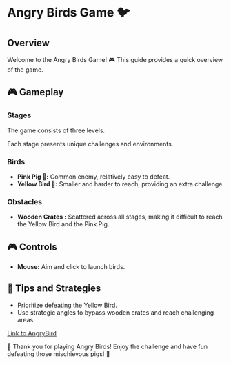 # Angry Birds Game 🐦
## Overview

Welcome to the Angry Birds Game! 🎮 This guide provides a quick overview of the game.

## 🎮 Gameplay

### Stages

The game consists of three levels.



Each stage presents unique challenges and environments.

### Birds

- **Pink Pig 🐷:** Common enemy, relatively easy to defeat.
- **Yellow Bird 💛:** Smaller and harder to reach, providing an extra challenge.

### Obstacles

- **Wooden Crates :** Scattered across all stages, making it difficult to reach the Yellow Bird and the Pink Pig.

## 🎮 Controls

- **Mouse:** Aim and click to launch birds.


## 🌟 Tips and Strategies

- Prioritize defeating the Yellow Bird.
- Use strategic angles to bypass wooden crates and reach challenging areas.

[Link to AngryBird](https://edenxhadar.itch.io/angrybird)

 🚀 Thank you for playing Angry Birds! Enjoy the challenge and have fun defeating those mischievous pigs! 🎉
